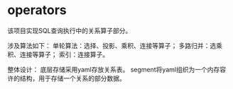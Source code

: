 # operators
该项目实现SQL查询执行中的关系算子部分。

涉及算法如下：
单轮算法：选择、投影、乘积、连接等算子；
多路归并：选乘积、连接等算子；
索引：连接算子。

整体设计：
底层存储采用yaml存放关系表。
segment将yaml组织为一个内存容许的结构，用于存储一个关系的部分数据。
